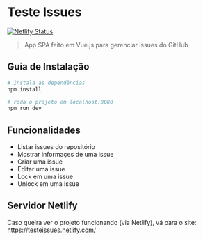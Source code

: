 # Teste Issues

[![Netlify Status](https://api.netlify.com/api/v1/badges/0221845c-b13e-4e25-9a52-275d4f4b6cbc/deploy-status)](https://app.netlify.com/sites/testeissues/deploys)

> App SPA feito em Vue.js para gerenciar issues do GitHub

## Guia de Instalação

``` bash
# instala as dependências
npm install

# roda o projeto em localhost:8080
npm run dev
```
## Funcionalidades

* Listar issues do repositório
* Mostrar informaçes de uma issue
* Criar uma issue
* Editar uma issue
* Lock em uma issue
* Unlock em uma issue

## Servidor Netlify

Caso queira ver o projeto funcionando (via Netlify), vá para o site: https://testeissues.netlify.com/

